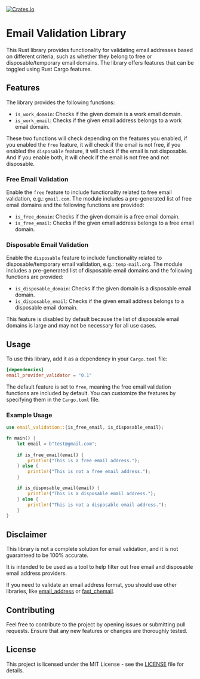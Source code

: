 [![Crates.io](https://img.shields.io/crates/v/email_provider_validator.svg?style=flat)](https://crates.io/crates/email_provider_validator)

# Email Validation Library

This Rust library provides functionality for validating email addresses based on different criteria,
such as whether they belong to free or disposable/temporary email domains.
The library offers features that can be toggled using Rust Cargo features.

## Features

The library provides the following functions:

- `is_work_domain`: Checks if the given domain is a work email domain.
- `is_work_email`: Checks if the given email address belongs to a work email domain.

These two functions will check depending on the features you enabled,
if you enabled the `free` feature, it will check if the email is not free,
if you enabled the `disposable` feature, it will check if the email is not disposable.
And if you enable both, it will check if the email is not free and not disposable.

### Free Email Validation

Enable the `free` feature to include functionality related to free email validation, e.g.: `gmail.com`.
The module includes a pre-generated list of free email domains and the following functions are provided:

- `is_free_domain`: Checks if the given domain is a free email domain.
- `is_free_email`: Checks if the given email address belongs to a free email domain.

### Disposable Email Validation

Enable the `disposable` feature to include functionality related to disposable/temporary email validation, e.g.: `temp-mail.org`. 
The module includes a pre-generated list of disposable email domains and the following functions are provided:

- `is_disposable_domain`: Checks if the given domain is a disposable email domain.
- `is_disposable_email`: Checks if the given email address belongs to a disposable email domain.

This feature is disabled by default because the list of disposable email domains is large and may not be necessary for all use cases.

## Usage

To use this library, add it as a dependency in your `Cargo.toml` file:

```toml
[dependencies]
email_provider_validator = "0.1"
```

The default feature is set to `free`, meaning the free email validation functions are included by default.
You can customize the features by specifying them in the `Cargo.toml` file.

### Example Usage

```rust
use email_validation::{is_free_email, is_disposable_email};

fn main() {
    let email = b"test@gmail.com";
    
    if is_free_email(email) {
        println!("This is a free email address.");
    } else {
        println!("This is not a free email address.");
    }

    if is_disposable_email(email) {
        println!("This is a disposable email address.");
    } else {
        println!("This is not a disposable email address.");
    }
}
```

## Disclaimer

This library is not a complete solution for email validation, and it is not guaranteed to be 100% accurate.

It is intended to be used as a tool to help filter out free email and disposable email address providers.

If you need to validate an email address format, you should use other libraries,
like [email_address](https://crates.io/crates/email_address) or [fast_chemail](https://crates.io/crates/fast_chemail/).

## Contributing

Feel free to contribute to the project by opening issues or submitting pull requests. Ensure that any new features or changes are thoroughly tested.

## License

This project is licensed under the MIT License - see the [LICENSE](LICENSE.md) file for details.

